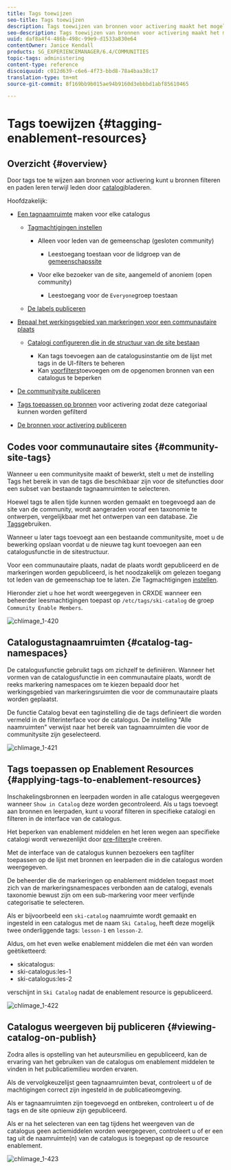 ```yaml
---
title: Tags toewijzen
seo-title: Tags toewijzen
description: Tags toewijzen van bronnen voor activering maakt het mogelijk bronnen te filteren en paden te leren terwijl leden door catalogi bladeren
seo-description: Tags toewijzen van bronnen voor activering maakt het mogelijk bronnen te filteren en paden te leren terwijl leden door catalogi bladeren
uuid: daf8a4f4-486b-498c-99e9-d1533a830e64
contentOwner: Janice Kendall
products: SG_EXPERIENCEMANAGER/6.4/COMMUNITIES
topic-tags: administering
content-type: reference
discoiquuid: c012d639-c6e6-4f73-bbd8-78a4baa38c17
translation-type: tm+mt
source-git-commit: 8f169bb9b015ae94b9160d3ebbbd1abf85610465

---
```



# Tags toewijzen {#tagging-enablement-resources}

## Overzicht {#overview}

Door tags toe te wijzen aan bronnen voor activering kunt u bronnen filteren en paden leren terwijl leden door [catalogi](functions.md#catalog-function)bladeren.

Hoofdzakelijk:

* [Een tagnaamruimte](../../help/sites-administering/tags.md#creating-a-namespace) maken voor elke catalogus

   * [Tagmachtigingen instellen](../../help/sites-administering/tags.md#setting-tag-permissions)

      * Alleen voor leden van de gemeenschap (gesloten community)

         * Leestoegang toestaan voor de lidgroep van de [gemeenschapssite](users.md#publish-group-roles)
      * Voor elke bezoeker van de site, aangemeld of anoniem (open community)

         * Leestoegang voor de `Everyone`groep toestaan
   * [De labels publiceren](../../help/sites-administering/tags.md#publishing-tags)



* [Bepaal het werkingsgebied van markeringen voor een communautaire plaats](sites-console.md#tagging)

   * [Catalogi configureren die in de structuur van de site bestaan](functions.md#catalog-function)

      * Kan tags toevoegen aan de catalogusinstantie om de lijst met tags in de UI-filters te beheren
      * Kan [voorfilters](catalog-developer-essentials.md#pre-filters)toevoegen om de opgenomen bronnen van een catalogus te beperken

* [De communitysite publiceren](sites-console.md#publishing-the-site)
* [Tags toepassen op bronnen](resources.md#create-a-resource) voor activering zodat deze categoriaal kunnen worden gefilterd
* [De bronnen voor activering publiceren](resources.md#publish)

## Codes voor communautaire sites {#community-site-tags}

Wanneer u een communitysite maakt of bewerkt, stelt u met de instelling [](sites-console.md#tagging) Tags het bereik in van de tags die beschikbaar zijn voor de sitefuncties door een subset van bestaande tagnaamruimten te selecteren.

Hoewel tags te allen tijde kunnen worden gemaakt en toegevoegd aan de site van de community, wordt aangeraden vooraf een taxonomie te ontwerpen, vergelijkbaar met het ontwerpen van een database. Zie [Tags](../../help/sites-authoring/tags.md)gebruiken.

Wanneer u later tags toevoegt aan een bestaande communitysite, moet u de bewerking opslaan voordat u de nieuwe tag kunt toevoegen aan een catalogusfunctie in de sitestructuur.

Voor een communautaire plaats, nadat de plaats wordt gepubliceerd en de markeringen worden gepubliceerd, is het noodzakelijk om gelezen toegang tot leden van de gemeenschap toe te laten. Zie Tagmachtigingen [instellen](../../help/sites-administering/tags.md#setting-tag-permissions).

Hieronder ziet u hoe het wordt weergegeven in CRXDE wanneer een beheerder leesmachtigingen toepast op `/etc/tags/ski-catalog` de groep `Community Enable Members`.

![chlimage_1-420](assets/chlimage_1-420.png)

## Catalogustagnaamruimten {#catalog-tag-namespaces}

De catalogusfunctie gebruikt tags om zichzelf te definiëren. Wanneer het vormen van de catalogusfunctie in een communautaire plaats, wordt de reeks markering namespaces om te kiezen bepaald door het werkingsgebied van markeringsruimten die voor de communautaire plaats worden geplaatst.

De functie Catalog bevat een taginstelling die de tags definieert die worden vermeld in de filterinterface voor de catalogus. De instelling &quot;Alle naamruimten&quot; verwijst naar het bereik van tagnaamruimten die voor de communitysite zijn geselecteerd.

![chlimage_1-421](assets/chlimage_1-421.png)

## Tags toepassen op Enablement Resources {#applying-tags-to-enablement-resources}

Inschakelingsbronnen en leerpaden worden in alle catalogus weergegeven wanneer `Show in Catalog` deze worden gecontroleerd. Als u tags toevoegt aan bronnen en leerpaden, kunt u vooraf filteren in specifieke catalogi en filteren in de interface van de catalogus.

Het beperken van enablement middelen en het leren wegen aan specifieke catalogi wordt verwezenlijkt door [pre-filters](catalog-developer-essentials.md#pre-filters)te creëren.

Met de interface van de catalogus kunnen bezoekers een tagfilter toepassen op de lijst met bronnen en leerpaden die in die catalogus worden weergegeven.

De beheerder die de markeringen op enablement middelen toepast moet zich van de markeringsnamespaces verbonden aan de catalogi, evenals taxonomie bewust zijn om een sub-markering voor meer verfijnde categorisatie te selecteren.

Als er bijvoorbeeld een `ski-catalog` naamruimte wordt gemaakt en ingesteld in een catalogus met de naam `Ski Catalog`, heeft deze mogelijk twee onderliggende tags: `lesson-1` en `lesson-2`.

Aldus, om het even welke enablement middelen die met één van worden geëtiketteerd:

* skicatalogus:
* ski-catalogus:les-1
* ski-catalogus:les-2

verschijnt in `Ski Catalog` nadat de enablement resource is gepubliceerd.

![chlimage_1-422](assets/chlimage_1-422.png)

## Catalogus weergeven bij publiceren {#viewing-catalog-on-publish}

Zodra alles is opstelling van het auteursmilieu en gepubliceerd, kan de ervaring van het gebruiken van de catalogus om enablement middelen te vinden in het publicatiemilieu worden ervaren.

Als de vervolgkeuzelijst geen tagnaamruimten bevat, controleert u of de machtigingen correct zijn ingesteld in de publicatieomgeving.

Als er tagnaamruimten zijn toegevoegd en ontbreken, controleert u of de tags en de site opnieuw zijn gepubliceerd.

Als er na het selecteren van een tag tijdens het weergeven van de catalogus geen actiemiddelen worden weergegeven, controleert u of er een tag uit de naamruimte(n) van de catalogus is toegepast op de resource enablement.

![chlimage_1-423](assets/chlimage_1-423.png)

